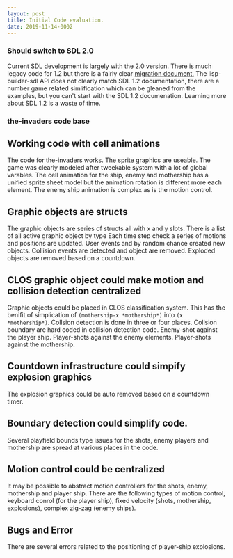 ```yaml
---
layout: post
title: Initial Code evaluation.
date: 2019-11-14-0002
---
```

### Should switch to SDL 2.0
Current SDL development is largely with the 2.0 version.
There is much legacy code for 1.2 but there is a fairly clear [migration document.](https://wiki.libsdl.org/MigrationGuide)
The lisp-builder-sdl API does not clearly match SDL 1.2 documentation,
there are a number game related simlification which can be gleaned from the examples, but you can't start with the SDL 1.2 documenation.
Learning more about SDL 1.2 is a waste of time.

### the-invaders code base
## Working code with cell animations
The code for the-invaders works.
The sprite graphics are useable.
The game was clearly modeled after tweekable system with a lot of global varables.
The cell animation for the ship, enemy and mothership has a unified sprite sheet model but the animation rotation is different more each element. The enemy ship animation is complex as is the motion control.

## Graphic objects are structs

The graphic objects are series of structs all with x and y slots.
There is a list of all active graphic object by type
Each time step check a series of motions and positions are updated.
User events and by random chance created new objects.
Collision events are detected and object are removed.
Exploded objects are removed based on a countdown.

## CLOS graphic object could make motion and collision detection centralized

Graphic objects could be placed in CLOS classification system. This has the benifit of simplication of `(mothership-x *mothership*)` into `(x *mothership*)`.
Collsion detection is done in three or four places.
Collsion boundary are hard coded in collision detection code.
Enemy-shot against the player ship.
Player-shots against the enemy elements.
Player-shots against the mothership.

## Countdown infrastructure could simpify explosion graphics

The explosion graphics could be auto removed based on a countdown timer.

## Boundary detection could simplify code.

Several playfield bounds type issues for the shots, enemy players and mothership are spread at various places in the code.

## Motion control could be centralized

It may be possible to abstract motion controllers for the shots, enemy, mothership and player ship. There are the following types of motion control, keyboard conrol (for the player ship), fixed velocity (shots, mothership, explosions), complex zig-zag (enemy ships).

## Bugs and Error

There are several errors related to the positioning of player-ship explosions.
